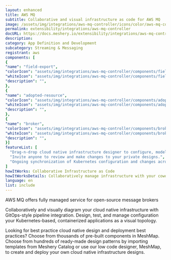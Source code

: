 ```yaml
---
layout: enhanced
title: AWS MQ
subtitle: Collaborative and visual infrastructure as code for AWS MQ
image: /assets/img/integrations/aws-mq-controller/icons/color/aws-mq-controller-color.svg
permalink: extensibility/integrations/aws-mq-controller
docURL: https://docs.meshery.io/extensibility/integrations/aws-mq-controller
description: 
category: App Definition and Development
subcategory: Streaming & Messaging
registrant: aws
components: [
{
"name": "field-export",
"colorIcon": "assets/img/integrations/aws-mq-controller/components/field-export/icons/color/field-export-color.svg",
"whiteIcon": "assets/img/integrations/aws-mq-controller/components/field-export/icons/white/field-export-white.svg",
"description": "",
},
{
"name": "adopted-resource",
"colorIcon": "assets/img/integrations/aws-mq-controller/components/adopted-resource/icons/color/adopted-resource-color.svg",
"whiteIcon": "assets/img/integrations/aws-mq-controller/components/adopted-resource/icons/white/adopted-resource-white.svg",
"description": "",
},
{
"name": "broker",
"colorIcon": "assets/img/integrations/aws-mq-controller/components/broker/icons/color/broker-color.svg",
"whiteIcon": "assets/img/integrations/aws-mq-controller/components/broker/icons/white/broker-white.svg",
"description": "",
}]
featureList: [
  "Drag-n-drop cloud native infrastructure designer to configure, model, and deploy your workloads.",
  "Invite anyone to review and make changes to your private designs.",
  "Ongoing synchronization of Kubernetes configuration and changes across any number of clusters."
]
howItWorks: Collaborative Infrastructure as Code
howItWorksDetails: Collaboratively manage infrastructure with your coworkers synchronously sharing the same designs.
language: en
list: include
---
```

<p>
AWS MQ offers fully managed service for open-source message brokers
</p>
<p>
    Collaboratively and visually diagram your cloud native infrastructure with GitOps-style pipeline integration. Design, test, and manage configuration your Kubernetes-based, containerized applications as a visual topology.
</p>
<p>
    Looking for best practice cloud native design and deployment best practices? Choose from thousands of pre-built components in MeshMap. Choose from hundreds of ready-made design patterns by importing templates from Meshery Catalog or use our low code designer, MeshMap, to create and deploy your own cloud native infrastructure designs.
</p>
